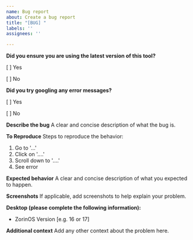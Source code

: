 ```yaml
---
name: Bug report
about: Create a bug report
title: "[BUG] "
labels: ''
assignees: ''

---
```


**Did you ensure you are using the latest version of this tool?**

[ ] Yes

[ ] No

**Did you try googling any error messages?**

[ ] Yes

[ ] No

**Describe the bug**
A clear and concise description of what the bug is.

**To Reproduce**
Steps to reproduce the behavior:
1. Go to '...'
2. Click on '....'
3. Scroll down to '....'
4. See error

**Expected behavior**
A clear and concise description of what you expected to happen.

**Screenshots**
If applicable, add screenshots to help explain your problem.

**Desktop (please complete the following information):**
 - ZorinOS Version [e.g. 16 or 17]

**Additional context**
Add any other context about the problem here.
